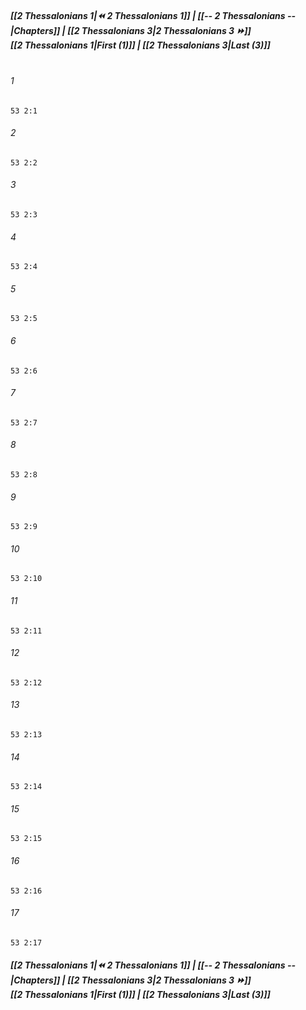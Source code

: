 
##### **[[2 Thessalonians 1|⏪ 2 Thessalonians 1]] | [[-- 2 Thessalonians --|Chapters]] | [[2 Thessalonians 3|2 Thessalonians 3 ⏩]]**<br>**[[2 Thessalonians 1|First (1)]] | [[2 Thessalonians 3|Last (3)]]**<br><br>

###### 1
``` verse
53 2:1
```
###### 2
``` verse
53 2:2
```
###### 3
``` verse
53 2:3
```
###### 4
``` verse
53 2:4
```
###### 5
``` verse
53 2:5
```
###### 6
``` verse
53 2:6
```
###### 7
``` verse
53 2:7
```
###### 8
``` verse
53 2:8
```
###### 9
``` verse
53 2:9
```
###### 10
``` verse
53 2:10
```
###### 11
``` verse
53 2:11
```
###### 12
``` verse
53 2:12
```
###### 13
``` verse
53 2:13
```
###### 14
``` verse
53 2:14
```
###### 15
``` verse
53 2:15
```
###### 16
``` verse
53 2:16
```
###### 17
``` verse
53 2:17
```

##### **[[2 Thessalonians 1|⏪ 2 Thessalonians 1]] | [[-- 2 Thessalonians --|Chapters]] | [[2 Thessalonians 3|2 Thessalonians 3 ⏩]]**<br>**[[2 Thessalonians 1|First (1)]] | [[2 Thessalonians 3|Last (3)]]**
